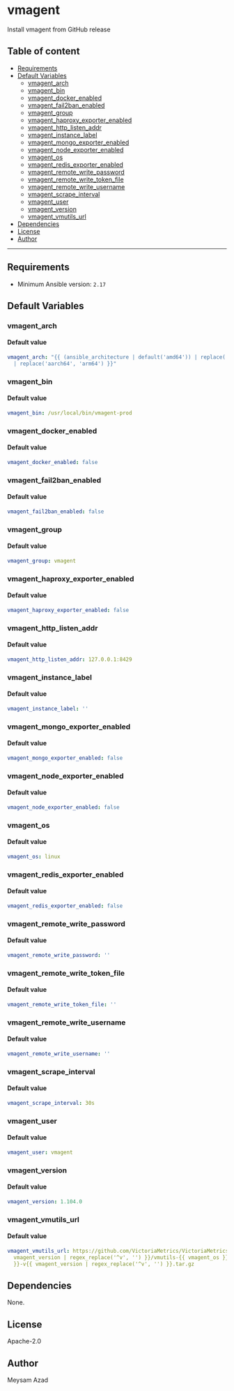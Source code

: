 # vmagent

Install vmagent from GitHub release

## Table of content

- [Requirements](#requirements)
- [Default Variables](#default-variables)
  - [vmagent_arch](#vmagent_arch)
  - [vmagent_bin](#vmagent_bin)
  - [vmagent_docker_enabled](#vmagent_docker_enabled)
  - [vmagent_fail2ban_enabled](#vmagent_fail2ban_enabled)
  - [vmagent_group](#vmagent_group)
  - [vmagent_haproxy_exporter_enabled](#vmagent_haproxy_exporter_enabled)
  - [vmagent_http_listen_addr](#vmagent_http_listen_addr)
  - [vmagent_instance_label](#vmagent_instance_label)
  - [vmagent_mongo_exporter_enabled](#vmagent_mongo_exporter_enabled)
  - [vmagent_node_exporter_enabled](#vmagent_node_exporter_enabled)
  - [vmagent_os](#vmagent_os)
  - [vmagent_redis_exporter_enabled](#vmagent_redis_exporter_enabled)
  - [vmagent_remote_write_password](#vmagent_remote_write_password)
  - [vmagent_remote_write_token_file](#vmagent_remote_write_token_file)
  - [vmagent_remote_write_username](#vmagent_remote_write_username)
  - [vmagent_scrape_interval](#vmagent_scrape_interval)
  - [vmagent_user](#vmagent_user)
  - [vmagent_version](#vmagent_version)
  - [vmagent_vmutils_url](#vmagent_vmutils_url)
- [Dependencies](#dependencies)
- [License](#license)
- [Author](#author)

---

## Requirements

- Minimum Ansible version: `2.17`

## Default Variables

### vmagent_arch

#### Default value

```YAML
vmagent_arch: "{{ (ansible_architecture | default('amd64')) | replace('x86_64', 'amd64')
  | replace('aarch64', 'arm64') }}"
```

### vmagent_bin

#### Default value

```YAML
vmagent_bin: /usr/local/bin/vmagent-prod
```

### vmagent_docker_enabled

#### Default value

```YAML
vmagent_docker_enabled: false
```

### vmagent_fail2ban_enabled

#### Default value

```YAML
vmagent_fail2ban_enabled: false
```

### vmagent_group

#### Default value

```YAML
vmagent_group: vmagent
```

### vmagent_haproxy_exporter_enabled

#### Default value

```YAML
vmagent_haproxy_exporter_enabled: false
```

### vmagent_http_listen_addr

#### Default value

```YAML
vmagent_http_listen_addr: 127.0.0.1:8429
```

### vmagent_instance_label

#### Default value

```YAML
vmagent_instance_label: ''
```

### vmagent_mongo_exporter_enabled

#### Default value

```YAML
vmagent_mongo_exporter_enabled: false
```

### vmagent_node_exporter_enabled

#### Default value

```YAML
vmagent_node_exporter_enabled: false
```

### vmagent_os

#### Default value

```YAML
vmagent_os: linux
```

### vmagent_redis_exporter_enabled

#### Default value

```YAML
vmagent_redis_exporter_enabled: false
```

### vmagent_remote_write_password

#### Default value

```YAML
vmagent_remote_write_password: ''
```

### vmagent_remote_write_token_file

#### Default value

```YAML
vmagent_remote_write_token_file: ''
```

### vmagent_remote_write_username

#### Default value

```YAML
vmagent_remote_write_username: ''
```

### vmagent_scrape_interval

#### Default value

```YAML
vmagent_scrape_interval: 30s
```

### vmagent_user

#### Default value

```YAML
vmagent_user: vmagent
```

### vmagent_version

#### Default value

```YAML
vmagent_version: 1.104.0
```

### vmagent_vmutils_url

#### Default value

```YAML
vmagent_vmutils_url: https://github.com/VictoriaMetrics/VictoriaMetrics/releases/download/v{{
  vmagent_version | regex_replace('^v', '') }}/vmutils-{{ vmagent_os }}-{{ vmagent_arch
  }}-v{{ vmagent_version | regex_replace('^v', '') }}.tar.gz
```



## Dependencies

None.

## License

Apache-2.0

## Author

Meysam Azad
